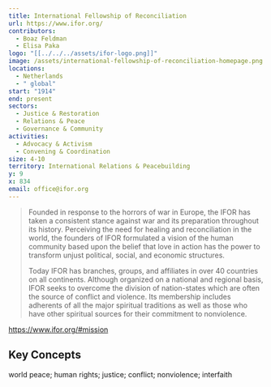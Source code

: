 ```yaml
---
title: International Fellowship of Reconciliation
url: https://www.ifor.org/
contributors:
  - Boaz Feldman
  - Elisa Paka
logo: "[[../../../assets/ifor-logo.png]]"
image: /assets/international-fellowship-of-reconciliation-homepage.png
locations:
  - Netherlands
  - " global"
start: "1914"
end: present
sectors:
  - Justice & Restoration
  - Relations & Peace
  - Governance & Community
activities:
  - Advocacy & Activism
  - Convening & Coordination
size: 4-10
territory: International Relations & Peacebuilding
y: 9
x: 834
email: office@ifor.org
---
```

> Founded in response to the horrors of war in Europe, the IFOR has taken a consistent stance against war and its preparation throughout its history.
> Perceiving the need for healing and reconciliation in the world, the founders of IFOR formulated a vision of the human community based upon the belief that love in action has the power to transform unjust political, social, and economic structures.
> 
> Today IFOR has branches, groups, and affiliates in over 40 countries on all continents. Although organized on a national and regional basis, IFOR seeks to overcome the division of nation-states which are often the source of conflict and violence. Its membership includes adherents of all the major spiritual traditions as well as those who have other spiritual sources for their commitment to nonviolence.

https://www.ifor.org/#mission

## Key Concepts

world peace; human rights; justice; conflict; nonviolence; interfaith
